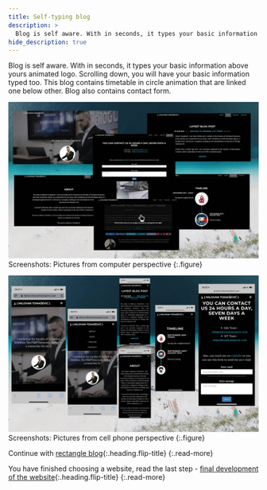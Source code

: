 ```yaml
---
title: Self-typing blog
description: >
  Blog is self aware. With in seconds, it types your basic information above yours animated logo... by Milovan Tomašević
hide_description: true
---
```


Blog is self aware. With in seconds, it types your basic information above yours animated logo. Scrolling down, you will have your basic information typed too. This blog contains timetable in circle animation that are linked one below other. Blog also contains contact form.  

![](/assets/img/sites/demo9/screenshot-from-mac.jpg)
Screenshots: Pictures from computer perspective
{:.figure}

![](/assets/img/sites/demo9/screenshot-from-iphone.jpg)
Screenshots: Pictures from cell phone perspective
{:.figure}

Continue with [rectangle blog]{:.heading.flip-title}
{:.read-more}

You have finished choosing a website, read the last step - [final development of the website]{:.heading.flip-title}
{:.read-more}

[demo9]: https://www.demo.milovantomasevic.com/demo9
[rectangle blog]: rectangle-blog.md
[full list of demo websites]: https://www.demo.milovantomasevic.com/
[final development of the website]: ../final-development-of-the-website.md